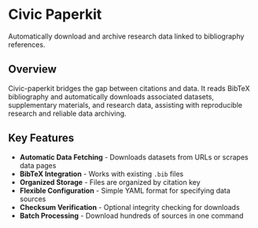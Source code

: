 # Civic Paperkit

Automatically download and archive research data linked to bibliography references.

## Overview

Civic-paperkit bridges the gap between citations and data.
It reads BibTeX bibliography and automatically downloads associated datasets, supplementary materials, and research data, assisting with reproducible research and reliable data archiving.

## Key Features

- **Automatic Data Fetching** - Downloads datasets from URLs or scrapes data pages
- **BibTeX Integration** - Works with existing `.bib` files
- **Organized Storage** - Files are organized by citation key
- **Flexible Configuration** - Simple YAML format for specifying data sources
- **Checksum Verification** - Optional integrity checking for downloads
- **Batch Processing** - Download hundreds of sources in one command

